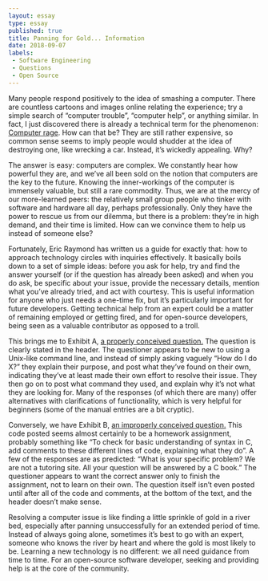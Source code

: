 ```yaml
---
layout: essay
type: essay
published: true
title: Panning for Gold... Information
date: 2018-09-07
labels:
 - Software Engineering
 - Questions
 - Open Source
---
```


Many people respond positively to the idea of smashing a computer. There are countless cartoons and images online relating the experience; try a simple search of “computer trouble”, “computer help”, or anything similar. In fact, I just discovered there is already a technical term for the phenomenon: <a href="https://en.wikipedia.org/wiki/Computer_rage">Computer rage</a>. How can that be? They are still rather expensive, so common sense seems to imply people would shudder at the idea of destroying one, like wrecking a car. Instead, it’s wickedly appealing. Why?

The answer is easy: computers are complex. We constantly hear how powerful they are, and we’ve all been sold on the notion that computers are the key to the future. Knowing the inner-workings of the computer is immensely valuable, but still a rare commodity. Thus, we are at the mercy of our more-learned peers: the relatively small group people who tinker with software and hardware all day, perhaps professionally. Only they have the power to rescue us from our dilemma, but there is a problem: they’re in high demand, and their time is limited. How can we convince them to help us instead of someone else?

Fortunately, Eric Raymond has written us a guide for exactly that: how to approach technology circles with inquiries effectively. It basically boils down to a set of simple ideas: before you ask for help, try and find the answer yourself (or if the question has already been asked) and when you do ask, be specific about your issue, provide the necessary details, mention what you’ve already tried, and act with courtesy. This is useful information for anyone who just needs a one-time fix, but it’s particularly important for future developers. Getting technical help from an expert could be a matter of remaining employed or getting fired, and for open-source developers, being seen as a valuable contributor as opposed to a troll.

This brings me to Exhibit A,
<a href="https://stackoverflow.com/questions/16956810/how-do-i-find-all-files-containing-specific-text-on-linux/16957078#16957078">a properly conceived question.</a>
The question is clearly stated in the header. The questioner appears to be new to using a Unix-like command line, and instead of simply asking vaguely “How do I do X?” they explain their purpose, and post what they’ve found on their own, indicating they’ve at least made their own effort to resolve their issue. They then go on to post what command they used, and explain why it’s not what they are looking for.  Many of the responses (of which there are many) offer alternatives with clarifications of functionality, which is very helpful for beginners (some of the manual entries are a bit cryptic).

Conversely, we have Exhibit B, 
<a href="https://stackoverflow.com/questions/42632806/basic-c-pointer-declaration-and-pointer-variable-im-confused-over">an improperly conceived question.</a>
This code posted seems almost certainly to be a homework assignment, probably something like “To check for basic understanding of syntax in C, add comments to these different lines of code, explaining what they do”. A few of the responses are as predicted: “What is your specific problem? We are not a tutoring site. All your question will be answered by a C book.” The questioner appears to want the correct answer only to finish the assignment, not to learn on their own. The question itself isn’t even posted until after all of the code and comments, at the bottom of the text, and the header doesn’t make sense.

Resolving a computer issue is like finding a little sprinkle of gold in a river bed, especially after panning unsuccessfully for an extended period of time. Instead of always going alone, sometimes it’s best to go with an expert, someone who knows the river by heart and where the gold is most likely to be. Learning a new technology is no different: we all need guidance from time to time. For an open-source software developer, seeking and providing help is at the core of the community.
